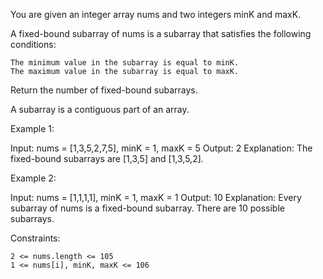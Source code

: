 You are given an integer array nums and two integers minK and maxK.

A fixed-bound subarray of nums is a subarray that satisfies the following conditions:

    The minimum value in the subarray is equal to minK.
    The maximum value in the subarray is equal to maxK.

Return the number of fixed-bound subarrays.

A subarray is a contiguous part of an array.

Example 1:

Input: nums = [1,3,5,2,7,5], minK = 1, maxK = 5
Output: 2
Explanation: The fixed-bound subarrays are [1,3,5] and [1,3,5,2].

Example 2:

Input: nums = [1,1,1,1], minK = 1, maxK = 1
Output: 10
Explanation: Every subarray of nums is a fixed-bound subarray. There are 10 possible subarrays.

Constraints:

    2 <= nums.length <= 105
    1 <= nums[i], minK, maxK <= 106

